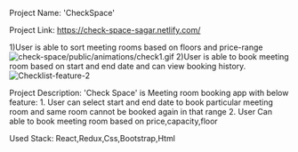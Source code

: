 Project Name: 'CheckSpace'

Project Link: https://check-space-sagar.netlify.com/

1)User is able to sort meeting rooms based on floors and price-range
![check-space/public/animations/check1.gif](check-space/public/animations/check1.gif)
2)User is able to book meeting room based on start and end date and can view booking history.
![Checklist-feature-2](animations/check2.gif)

Project Description:
'Check Space' is Meeting room booking app with below feature:
    1. User can select start and end date to book particular meeting room and same room cannot be booked again in that range
    2. User Can able to book meeting room based on price,capacity,floor

Used Stack: React,Redux,Css,Bootstrap,Html
